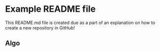 # Example README file

This README.md file is created due as a part of an explanation on how to create a new repository in GitHub!

## Algo
